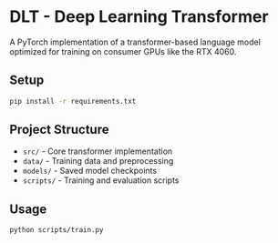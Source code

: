# DLT - Deep Learning Transformer

A PyTorch implementation of a transformer-based language model optimized for training on consumer GPUs like the RTX 4060.

## Setup

```bash
pip install -r requirements.txt
```

## Project Structure

- `src/` - Core transformer implementation
- `data/` - Training data and preprocessing
- `models/` - Saved model checkpoints
- `scripts/` - Training and evaluation scripts

## Usage

```bash
python scripts/train.py
```